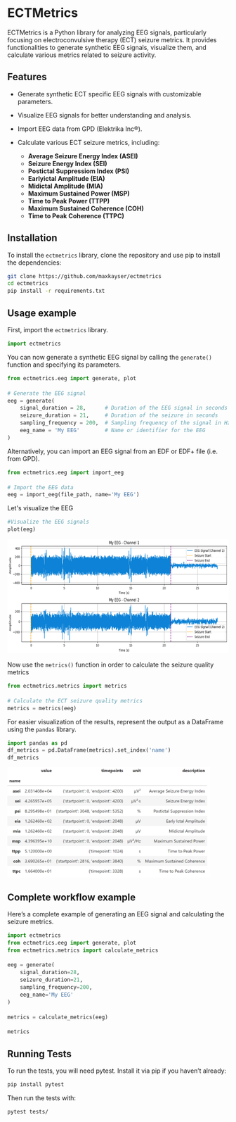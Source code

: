 # ECTMetrics

ECTMetrics is a Python library for analyzing EEG signals, particularly focusing on electroconvulsive therapy (ECT) seizure metrics. It provides functionalities to generate synthetic EEG signals, visualize them, and calculate various metrics related to seizure activity.

## Features

- Generate synthetic ECT specific EEG signals with customizable parameters.
- Visualize EEG signals for better understanding and analysis.
- Import EEG data from <a href="https://www.genet-ect.org/" target="_blank" style="text-decoration: none;">GPD</a> <a href="https://github.com/elektrika-inc/GPD-wiki" target="_blank" style="text-decoration: none;">(Elektrika Inc®)</a>.



- Calculate various ECT seizure metrics, including:
  - **Average Seizure Energy Index (ASEI)**
  - **Seizure Energy Index (SEI)**
  - **Postictal Suppressiom Index (PSI)**
  - **Earlyictal Amplitude (EIA)**
  - **Midictal Amplitude (MIA)**
  - **Maximum Sustained Power (MSP)**
  - **Time to Peak Power (TTPP)**
  - **Maximum Sustained Coherence (COH)**
  - **Time to Peak Coherence (TTPC)**
  
  
## Installation

To install the `ectmetrics` library, clone the repository and use pip to install the dependencies:

```bash
git clone https://github.com/maxkayser/ectmetrics
cd ectmetrics
pip install -r requirements.txt
```

## Usage example

First, import the `ectmetrics` library.

```python
import ectmetrics
```

You can now generate a synthetic EEG signal by calling the `generate()` function and specifying its parameters.

```python
from ectmetrics.eeg import generate, plot

# Generate the EEG signal
eeg = generate(
    signal_duration = 28,      # Duration of the EEG signal in seconds
    seizure_duration = 21,     # Duration of the seizure in seconds
    sampling_frequency = 200,  # Sampling frequency of the signal in Hz
    eeg_name = 'My EEG'        # Name or identifier for the EEG
)
```
Alternatively, you can import an EEG signal from an EDF or <a href="https://www.edfplus.info/" target="_blank" style="text-decoration: none;">EDF+</a> file (i.e. from GPD).

```python
from ectmetrics.eeg import import_eeg

# Import the EEG data
eeg = import_eeg(file_path, name='My EEG')
```

Let's visualize the EEG

```python
#Visualize the EEG signals
plot(eeg)
```

<img src="assets/ectmetrics-plotted_eeg_signal.png" alt="EEG signal" width="auto" height="260">


Now use the `metrics()` function in order to calculate the seizure quality metrics

```python
from ectmetrics.metrics import metrics

# Calculate the ECT seizure quality metrics
metrics = metrics(eeg)
```

For easier visualization of the results, represent the output as a DataFrame using the `pandas` library.

```python
import pandas as pd
df_metrics = pd.DataFrame(metrics).set_index('name')
df_metrics
```

<img src="assets/ectmetrics-ect_seizure_quality_metrics.png" alt="ECT seizure quality metrics" width="auto" height="250">

## Complete workflow example
Here’s a complete example of generating an EEG signal and calculating the seizure metrics.

```python
import ectmetrics
from ectmetrics.eeg import generate, plot
from ectmetrics.metrics import calculate_metrics

eeg = generate(
    signal_duration=28,
    seizure_duration=21,
    sampling_frequency=200,
    eeg_name='My EEG'
)

metrics = calculate_metrics(eeg)

metrics
```


## Running Tests

To run the tests, you will need pytest. Install it via pip if you haven’t already:

```bash
pip install pytest
```
Then run the tests with:

```bash
pytest tests/
```
